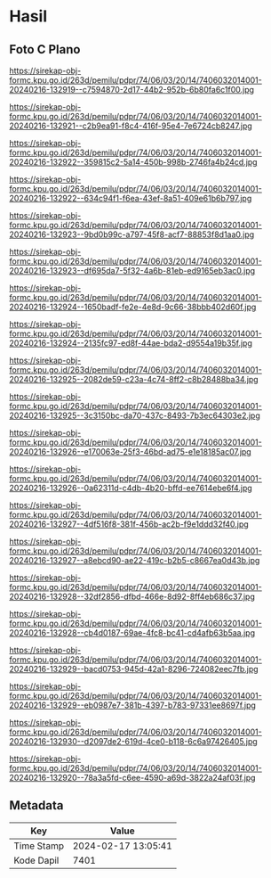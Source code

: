 # Hasil

## Foto C Plano

https://sirekap-obj-formc.kpu.go.id/263d/pemilu/pdpr/74/06/03/20/14/7406032014001-20240216-132919--c7594870-2d17-44b2-952b-6b80fa6c1f00.jpg

https://sirekap-obj-formc.kpu.go.id/263d/pemilu/pdpr/74/06/03/20/14/7406032014001-20240216-132921--c2b9ea91-f8c4-416f-95e4-7e6724cb8247.jpg

https://sirekap-obj-formc.kpu.go.id/263d/pemilu/pdpr/74/06/03/20/14/7406032014001-20240216-132922--359815c2-5a14-450b-998b-2746fa4b24cd.jpg

https://sirekap-obj-formc.kpu.go.id/263d/pemilu/pdpr/74/06/03/20/14/7406032014001-20240216-132922--634c94f1-f6ea-43ef-8a51-409e61b6b797.jpg

https://sirekap-obj-formc.kpu.go.id/263d/pemilu/pdpr/74/06/03/20/14/7406032014001-20240216-132923--9bd0b99c-a797-45f8-acf7-88853f8d1aa0.jpg

https://sirekap-obj-formc.kpu.go.id/263d/pemilu/pdpr/74/06/03/20/14/7406032014001-20240216-132923--df695da7-5f32-4a6b-81eb-ed9165eb3ac0.jpg

https://sirekap-obj-formc.kpu.go.id/263d/pemilu/pdpr/74/06/03/20/14/7406032014001-20240216-132924--1650badf-fe2e-4e8d-9c66-38bbb402d60f.jpg

https://sirekap-obj-formc.kpu.go.id/263d/pemilu/pdpr/74/06/03/20/14/7406032014001-20240216-132924--2135fc97-ed8f-44ae-bda2-d9554a19b35f.jpg

https://sirekap-obj-formc.kpu.go.id/263d/pemilu/pdpr/74/06/03/20/14/7406032014001-20240216-132925--2082de59-c23a-4c74-8ff2-c8b28488ba34.jpg

https://sirekap-obj-formc.kpu.go.id/263d/pemilu/pdpr/74/06/03/20/14/7406032014001-20240216-132925--3c3150bc-da70-437c-8493-7b3ec64303e2.jpg

https://sirekap-obj-formc.kpu.go.id/263d/pemilu/pdpr/74/06/03/20/14/7406032014001-20240216-132926--e170063e-25f3-46bd-ad75-e1e18185ac07.jpg

https://sirekap-obj-formc.kpu.go.id/263d/pemilu/pdpr/74/06/03/20/14/7406032014001-20240216-132926--0a62311d-c4db-4b20-bffd-ee7614ebe6f4.jpg

https://sirekap-obj-formc.kpu.go.id/263d/pemilu/pdpr/74/06/03/20/14/7406032014001-20240216-132927--4df516f8-381f-456b-ac2b-f9e1ddd32f40.jpg

https://sirekap-obj-formc.kpu.go.id/263d/pemilu/pdpr/74/06/03/20/14/7406032014001-20240216-132927--a8ebcd90-ae22-419c-b2b5-c8667ea0d43b.jpg

https://sirekap-obj-formc.kpu.go.id/263d/pemilu/pdpr/74/06/03/20/14/7406032014001-20240216-132928--32df2856-dfbd-466e-8d92-8ff4eb686c37.jpg

https://sirekap-obj-formc.kpu.go.id/263d/pemilu/pdpr/74/06/03/20/14/7406032014001-20240216-132928--cb4d0187-69ae-4fc8-bc41-cd4afb63b5aa.jpg

https://sirekap-obj-formc.kpu.go.id/263d/pemilu/pdpr/74/06/03/20/14/7406032014001-20240216-132929--bacd0753-945d-42a1-8296-724082eec7fb.jpg

https://sirekap-obj-formc.kpu.go.id/263d/pemilu/pdpr/74/06/03/20/14/7406032014001-20240216-132929--eb0987e7-381b-4397-b783-97331ee8697f.jpg

https://sirekap-obj-formc.kpu.go.id/263d/pemilu/pdpr/74/06/03/20/14/7406032014001-20240216-132930--d2097de2-619d-4ce0-b118-6c6a97426405.jpg

https://sirekap-obj-formc.kpu.go.id/263d/pemilu/pdpr/74/06/03/20/14/7406032014001-20240216-132920--78a3a5fd-c6ee-4590-a69d-3822a24af03f.jpg


## Metadata

| Key        | Value               |
| ---------- | ------------------- |
| Time Stamp | 2024-02-17 13:05:41 |
| Kode Dapil | 7401                |



